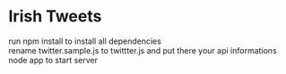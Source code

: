 Irish Tweets
============

run npm install to install all dependencies<br>
rename twitter.sample.js to twittter.js and put there your api informations<br>
node app to start server